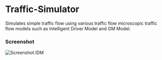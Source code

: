 # Traffic-Simulator

Simulates simple traffic flow using various traffic flow microscopic traffic flow models such as Intelligent Driver Model and GM Model.

<h3>Screenshot</h3>
<img src="https://www.dropbox.com/s/5ulphnn1yo7p2bl/TrafficSimuatorScreenShot.png?raw=1" title="Screenshot IDM" alt="Screenshot IDM">
